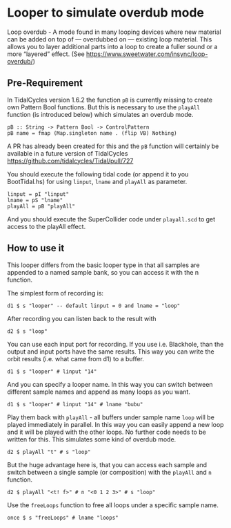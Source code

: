 # Looper to simulate overdub mode

Loop overdub - A  mode found in many looping devices where new material can be added on top of — overdubbed on — existing loop material. This allows you to layer additional parts into a loop to create a fuller sound or a more “layered” effect. (See https://www.sweetwater.com/insync/loop-overdub/)

## Pre-Requirement

In TidalCycles version 1.6.2 the function `pB` is currently missing to create own Pattern Bool functions. But this is necessary to use the `playAll` function (is introduced below) which simulates an overdub mode.

```
pB :: String -> Pattern Bool -> ControlPattern
pB name = fmap (Map.singleton name . (flip VB) Nothing)
```

A PR has already been created for this and the `pB` function will certainly be available in a future version of TidalCycles  https://github.com/tidalcycles/Tidal/pull/727

You should execute the following tidal code (or append it to you BootTidal.hs) for using `linput`, `lname` and `playAll` as parameter.

```-- Params
linput = pI "linput"
lname = pS "lname"
playAll = pB "playAll"
```

And you should execute the SuperCollider code under `playall.scd` to get access to the playAll effect. 

## How to use it

This looper differs from the basic looper type in that all samples are appended to a named sample bank, so you can access it with the n function.

The simplest form of recording is:

``` 
d1 $ s "looper" -- default linput = 0 and lname = "loop"
```

After recording you can listen back to the result with

```
d2 $ s "loop"
```

You can use each input port for recording. If you use i.e. Blackhole, than the output and input ports have the same results. This way you can write the orbit results (i.e. what came from d1) to a buffer.

```
d1 $ s "looper" # linput "14"
```

And you can specify a looper name. In this way you can switch between different sample names and append as many loops as you want.

```
d1 $ s "looper" # linput "14" # lname "bubu"
```

Play them back with `playAll` - all buffers under sample name `loop` will be played immediately in parallel. In this way you can easily append a new loop and it will be played with the other loops.  No further code needs to be written for this. This simulates some kind of overdub mode.

```
d2 $ playAll "t" # s "loop"
```

But the huge advantage here is, that you can access each sample and switch between a single sample (or composition) with the `playAll` and `n` function.

```
d2 $ playAll "<t! f>" # n "<0 1 2 3>" # s "loop"
```

Use the `freeLoops` function to free all loops under a specific sample name.

```
once $ s "freeLoops" # lname "loops"
```



